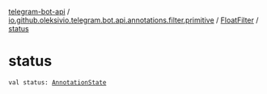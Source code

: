 [telegram-bot-api](../../index.md) / [io.github.oleksivio.telegram.bot.api.annotations.filter.primitive](../index.md) / [FloatFilter](index.md) / [status](./status.md)

# status

`val status: `[`AnnotationState`](../../io.github.oleksivio.telegram.bot.api.model.annotation/-annotation-state/index.md)